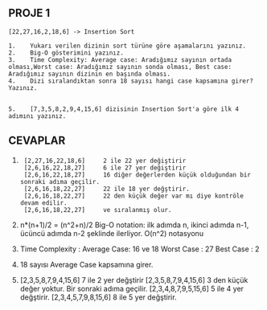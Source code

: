 ## PROJE 1
```
[22,27,16,2,18,6] -> Insertion Sort

1.    Yukarı verilen dizinin sort türüne göre aşamalarını yazınız.
2.    Big-O gösterimini yazınız.
3.    Time Complexity: Average case: Aradığımız sayının ortada olması,Worst case: Aradığımız sayının sonda olması, Best case: Aradığımız sayının dizinin en başında olması.
4.    Dizi sıralandıktan sonra 18 sayısı hangi case kapsamına girer? Yazınız.


5.    [7,3,5,8,2,9,4,15,6] dizisinin Insertion Sort'a göre ilk 4 adımını yazınız.
```

## CEVAPLAR

1.        
        [2,27,16,22,18,6]     2 ile 22 yer değiştirir
        [2,6,16,22,18,27]     6 ile 27 yer değiştirir
        [2,6,16,22,18,27]     16 diğer değerlerden küçük olduğundan bir sonraki adıma geçilir.
        [2,6,16,18,22,27]     22 ile 18 yer değştirir.
        [2,6,16,18,22,27]     22 den küçük değer var mı diye kontröle devam edilir.
        [2,6,16,18,22,27]     ve sıralanmış olur.
        
2.    n*(n+1)/2 = (n^2+n)/2  Big-O notation: ilk adımda n, ikinci adımda n-1, ücüncü adımda n-2 şeklinde ilerliyor.
      O(n^2) notasyonu 
        
3.    Time Complexity : 
                  Average Case: 16 ve 18
                  Worst Case  : 27
                  Best Case   : 2
        
4.    18 sayısı Average Case kapsamına girer.

5.    [2,3,5,8,7,9,4,15,6]    7 ile 2 yer değştirir
      [2,3,5,8,7,9,4,15,6]    3 den küçük değer yoktur. Bir sonraki adıma geçilir.
      [2,3,4,8,7,9,5,15,6]    5 ile 4 yer değştirir.
      [2,3,4,5,7,9,8,15,6]    8 ile 5 yer değştirir.
      
      
      
      
      
      
      
      
 
